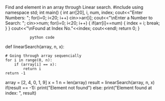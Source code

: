 Find and element in an array through Linear search.
#include<iostream>
using namespace std;
int main()
{
    int arr[20], i, num, index;
    cout<<"Enter Numbers: ";
    for(i=0; i<20; i++)
        cin>>arr[i];
    cout<<"\nEnter a Number to Search: ";
    cin>>num;
    for(i=0; i<20; i++)
    {
        if(arr[i]==num)
        {
            index = i;
            break;
        }
    }
    cout<<"\nFound at Index No."<<index;
    cout<<endl;
    return 0;
}
               
 
               python code 
               
           

def linearSearch(array, n, x):

    # Going through array sequencially
    for i in range(0, n):
        if (array[i] == x):
            return i
    return -1


array = [2, 4, 0, 1, 9]
x = 1
n = len(array)
result = linearSearch(array, n, x)
if(result == -1):
    print("Element not found")
else:
    print("Element found at index: ", result)
